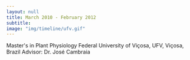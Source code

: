 ```yaml
---
layout: null
title: March 2010 - February 2012
subtitle:
image: "img/timeline/ufv.gif"
---
```

Master's in Plant Physiology
Federal University of Viçosa, UFV, Viçosa, Brazil
Advisor: Dr. José Cambraia
